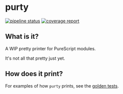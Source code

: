 # purty
[![pipeline status](https://gitlab.com/joneshf/purty/badges/master/pipeline.svg)](https://gitlab.com/joneshf/purty/commits/master)
[![coverage report](https://gitlab.com/joneshf/purty/badges/master/coverage.svg)](https://gitlab.com/joneshf/purty/commits/master)

## What is it?

A WIP pretty printer for PureScript modules.

It's not all that pretty just yet.

## How does it print?

For examples of how `purty` prints, see the [golden tests][].

[golden tests]: ./test/golden/files
